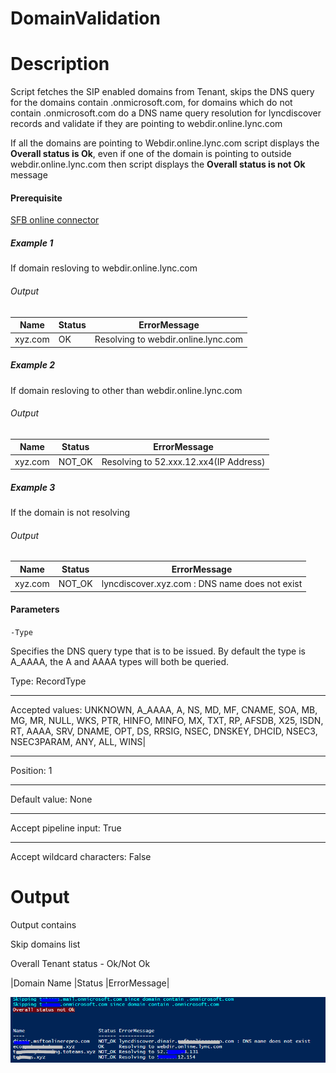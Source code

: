 # DomainValidation
# Description
Script fetches the SIP enabled domains from Tenant, skips the DNS query for the domains contain .onmicrosoft.com, for domains which do not contain .onmicrosoft.com do a DNS name query resolution for lyncdiscover records and validate if they are pointing to webdir.online.lync.com 

If all the domains are pointing to Webdir.online.lync.com script displays the **Overall status is Ok**, even if one of the domain is pointing to outside webdir.online.lync.com then script displays the **Overall status is not Ok** message

#### Prerequisite
[SFB online connector](https://www.microsoft.com/en-us/download/details.aspx?id=39366)

##### Example 1
If domain resloving to webdir.online.lync.com 
###### Output
|Name  |   Status|  ErrorMessage |
|---|----|-----|
|xyz.com     |  OK    | Resolving to webdir.online.lync.com |

##### Example 2
If domain resloving to other than webdir.online.lync.com 
###### Output
|Name      |Status  |ErrorMessage |
|----|---|---|
|xyz.com       |NOT_OK  |Resolving to 52.xxx.12.xx4(IP Address)|

##### Example 3
If the domain is not resolving 
###### Output
|Name     | Status  |ErrorMessage |
|---|---|---|
|xyz.com   |NOT_OK |lyncdiscover.xyz.com : DNS name does not exist|

#### Parameters

`-Type`

Specifies the DNS query type that is to be issued. By default the type is A_AAAA, the A and AAAA types will both be queried.

Type:	RecordType
***
Accepted values:	UNKNOWN, A_AAAA, A, NS, MD, MF, CNAME, SOA, MB, MG, MR, NULL, WKS, PTR, HINFO, MINFO, MX, TXT, RP, AFSDB, X25, ISDN, RT, AAAA, SRV, DNAME, OPT, DS, RRSIG,                        NSEC, DNSKEY, DHCID, NSEC3, NSEC3PARAM, ANY, ALL, WINS|
***
Position:	1
***
Default value:	None
***
Accept pipeline input:	True
***
Accept wildcard characters:	False

# Output
Output contains

Skip domains list 

Overall Tenant status - Ok/Not Ok

|Domain Name |Status |ErrorMessage|

![Sample Output](https://github.com/Geetha63/MS-Teams-Scripts/blob/master/Images/DomsinValidation.PNG)
